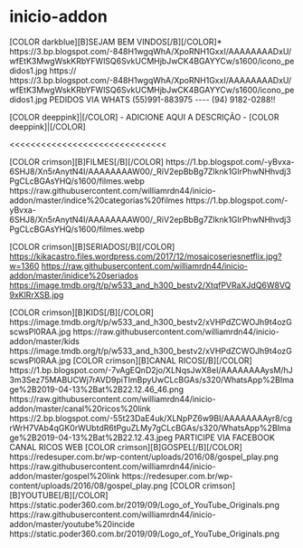 # inicio-addon

<channels>
<channel>
<name>[COLOR darkblue][B]SEJAM BEM VINDOS[/B][/COLOR]</name>*
<thumbnail>https://3.bp.blogspot.com/-848H1wgqWhA/XpoRNH1GxxI/AAAAAAAADxU/wfEtK3MwgWskKRbYFWlSQ6SvkUCMHjbJwCK4BGAYYCw/s1600/icono_pedidos1.jpg</thumbnail>
<externallink>https://</externallink>
<fanart>https://3.bp.blogspot.com/-848H1wgqWhA/XpoRNH1GxxI/AAAAAAAADxU/wfEtK3MwgWskKRbYFWlSQ6SvkUCMHjbJwCK4BGAYYCw/s1600/icono_pedidos1.jpg</fanart>
<info> PEDIDOS VIA WHATS (55)991-883975  ---- (94) 9182-0288!!<info>


[COLOR deeppink]|[/COLOR] - ADICIONE AQUI A DESCRIÇÃO - [COLOR deeppink]|[/COLOR]</info>
</channel>
</channels>

<<<<<<<<<<<<<<<<<<<<<<<<<<<<<<


<channels>
<channel>
<name>[COLOR crimson][B]FILMES[/B][/COLOR]</name>
<thumbnail>https://1.bp.blogspot.com/-yBvxa-6SHJ8/Xn5rAnytN4I/AAAAAAAAW00/_RiV2epBbBg7Zlknk1GlrPhwNHhvdj3PgCLcBGAsYHQ/s1600/filmes.webp</thumbnail>
<externallink>https://raw.githubusercontent.com/williamrdn44/inicio-addon/master/indice%20categorias%20filmes</externallink>
<fanart>https://1.bp.blogspot.com/-yBvxa-6SHJ8/Xn5rAnytN4I/AAAAAAAAW00/_RiV2epBbBg7Zlknk1GlrPhwNHhvdj3PgCLcBGAsYHQ/s1600/filmes.webp</fanart>
<info>

<channels>
<channel>

<name>[COLOR crimson][B]SERIADOS[/B][/COLOR]</name>
<thumbnail>https://kikacastro.files.wordpress.com/2017/12/mosaicoseriesnetflix.jpg?w=1360</thumbnail>
<externallink>https://raw.githubusercontent.com/williamrdn44/inicio-addon/master/inidice%20seriados</externallink>
<fanart>https://image.tmdb.org/t/p/w533_and_h300_bestv2/XtqfPVRaXJdQ6W8VQ9xKlRrXSB.jpg</fanart>
<info>
</channel>

<channel>
<name>[COLOR crimson][B]KIDS[/B][/COLOR]</name>
<thumbnail>https://image.tmdb.org/t/p/w533_and_h300_bestv2/xVHPdZCWOJh9t4ozGscwsPl0RAA.jpg</thumbnail>
<externallink>https://raw.githubusercontent.com/williamrdn44/inicio-addon/master/kids</externallink>
<fanart>https://image.tmdb.org/t/p/w533_and_h300_bestv2/xVHPdZCWOJh9t4ozGscwsPl0RAA.jpg</fanart>
</channel>
 
 
<channels>
<channel>
<name>[COLOR crimson][B]CANAL RICOS[/B][/COLOR]</name>
<thumbnail>https://1.bp.blogspot.com/-7vAgEQnD2jo/XLNqsJwX8eI/AAAAAAAAysM/hJ3m3Sez75MABUCWj7rAVD9piTImBpyUwCLcBGAs/s320/WhatsApp%2BImage%2B2019-04-13%2Bat%2B22.12.46_46.png</thumbnail>
<externallink>https://raw.githubusercontent.com/williamrdn44/inicio-addon/master/canal%20ricos%20link</externallink>
<fanart>https://2.bp.blogspot.com/-55t23DaE4uk/XLNpPZ6w9BI/AAAAAAAAyr8/cgrWrH7VAb4qGK0rWUbtdR6tPguZLMy7gCLcBGAs/s320/WhatsApp%2BImage%2B2019-04-13%2Bat%2B22.12.43.jpeg</fanart>
<info>PARTICIPE VIA FACEBOOK CANAL RICOS WEB<info>
<info>
</channel>
</channels>
 
<channel>
<name>[COLOR crimson][B]GOSPEL[/B][/COLOR]</name>
<thumbnail>https://redesuper.com.br/wp-content/uploads/2016/08/gospel_play.png</thumbnail>
<externallink>https://raw.githubusercontent.com/williamrdn44/inicio-addon/master/gospel%20link</externallink>
<fanart>https://redesuper.com.br/wp-content/uploads/2016/08/gospel_play.png</fanart>
</channel>


<channel>
<name>[COLOR crimson][B]YOUTUBE[/B][/COLOR]</name>
<thumbnail>https://static.poder360.com.br/2019/09/Logo_of_YouTube_Originals.png</thumbnail>
<externallink>https://raw.githubusercontent.com/williamrdn44/inicio-addon/master/youtube%20incide</externallink>
<fanart>https://static.poder360.com.br/2019/09/Logo_of_YouTube_Originals.png</fanart>
</channel>
 
 
